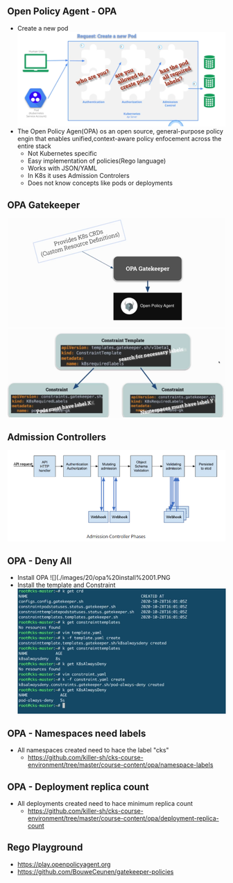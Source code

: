 ## Open Policy Agent - OPA
- Create a new pod
![](./images/20/create%20a%20new%20pod.PNG)
- The Open Policy Agen(OPA) os an open source, general-purpose policy engin that enables unified,context-aware policy enfocement across the entire stack
   - Not Kubernetes specific
   - Easy implementation of policies(Rego language)
   - Works with JSON/YAML
   - In K8s it uses Admission Controlers
   - Does not know concepts like pods or deployments

## OPA Gatekeeper
![](./images/20/opa%20gatekeeper%2001.PNG)
![](./images/20/opa%20gatekeeper%2002.PNG)

## Admission Controllers
![](./images/20/admission%20controlers.PNG)

## OPA - Deny All
- Install OPA
![](./images/20/opa%20install%2001.PNG
- Install the template and Constraint
![](./images/20/opa%20install%2002.PNG)

## OPA - Namespaces need labels
- All namespaces created need to hace the label "cks"
   - https://github.com/killer-sh/cks-course-environment/tree/master/course-content/opa/namespace-labels

## OPA - Deployment replica count
- All deployments created need to hace minimum replica count
  - https://github.com/killer-sh/cks-course-environment/tree/master/course-content/opa/deployment-replica-count

## Rego Playground
- https://play.openpolicyagent.org
- https://github.com/BouweCeunen/gatekeeper-policies
 




